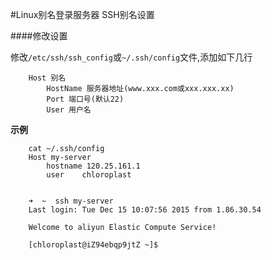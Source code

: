 #Linux别名登录服务器 SSH别名设置

####修改设置

修改`/etc/ssh/ssh_config`或`~/.ssh/config`文件,添加如下几行

		Host 别名
			HostName 服务器地址(www.xxx.com或xxx.xxx.xx)
			Port 端口号(默认22)
			User 用户名
			
**示例**

		cat ~/.ssh/config
		Host my-server
			hostname 120.25.161.1
			user	chloroplast
			
	
		➜  ~  ssh my-server
		Last login: Tue Dec 15 10:07:56 2015 from 1.86.30.54
		
		Welcome to aliyun Elastic Compute Service!
		
		[chloroplast@iZ94ebqp9jtZ ~]$